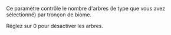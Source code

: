Ce paramètre contrôle le nombre d'arbres (le type que vous avez sélectionné) par tronçon de biome.

Réglez sur 0 pour désactiver les arbres.